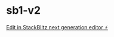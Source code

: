 # sb1-v2

[Edit in StackBlitz next generation editor ⚡️](https://stackblitz.com/~/github.com/vyas0189/sb1-v2)